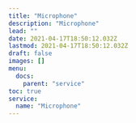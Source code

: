 ```yaml
---
title: "Microphone"
description: "Microphone"
lead: ""
date: 2021-04-17T18:50:12.032Z
lastmod: 2021-04-17T18:50:12.032Z
draft: false
images: []
menu:
  docs:
    parent: "service"
toc: true
service:
  name: "Microphone"
---
```

